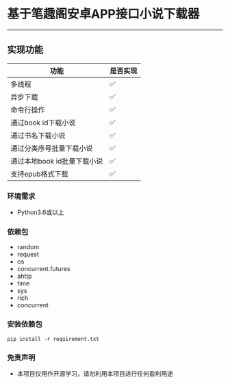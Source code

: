 

# 基于笔趣阁安卓APP接口小说下载器

---
## 实现功能

| 功能              | 是否实现
|-----------------| -------- |
| 多线程             | ✅       | 
| 异步下载            | ✅       | 
| 命令行操作           |  ✅      | 
| 通过book id下载小说   | ✅      |
| 通过书名下载小说        | ✅      |
| 通过分类序号批量下载小说    | ✅      |
| 通过本地book id批量下载小说 | ✅      |
| 支持epub格式下载      | ✅      |

### 环境需求

<ul>

<li>Python3.6或以上</li>

</ul>

### 依赖包

<ul>

<li>random</li>

<li>request</li>

<li>os</li>
  
<li>concurrent.futures</li>
  
<li>ahttp</li>
  
<li>time</li>

<li>sys</li>

<li>rich</li>
  
<li>concurrent</li>
  
</ul>

### 安装依赖包

`pip install -r requirement.txt`

### 免责声明
<ul>
<li>本项目仅用作开源学习，请勿利用本项目进行任何盈利用途</li>
</ul>
